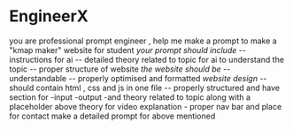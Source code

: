 # EngineerX

you are professional prompt engineer , help me make a prompt to make a
"kmap maker" website for student
*your prompt should include*
-- instructions for ai 
-- detailed theory related to topic for ai to understand the topic
-- proper structure of website
*the website should be*
-- understandable
-- properly optimised and formatted
*website design*
-- should contain html , css and js in one file
-- properly structured and have section for 
	-input
	-output 
	-and theory related to topic along with a placeholder above theory for video explanation
	- proper nav bar and place for contact 
make a detailed prompt for above mentioned